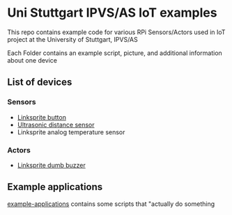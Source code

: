 # Uni Stuttgart IPVS/AS IoT examples
This repo contains example code for various RPi Sensors/Actors used in IoT project at the University of Stuttgart, IPVS/AS

Each Folder contains an example script, picture, and additional information about one device

## List of devices

### Sensors
* [Linksprite button](sensor-linksprite-button)
* [Ultrasonic distance sensor](sensor-ultrasonic-distance)
* Linksprite analog temperature sensor

### Actors
* [Linksprite dumb buzzer](actor-linksprite-buzzer)



## Example applications
[example-applications](example-applications/) contains some scripts that "actually do something
